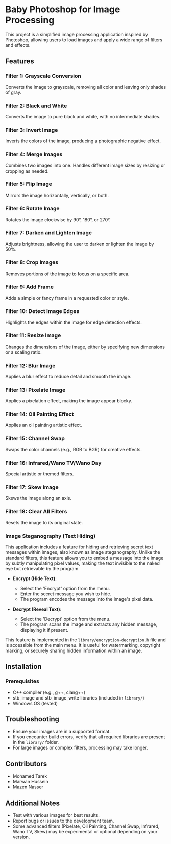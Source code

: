 # Baby Photoshop for Image Processing

This project is a simplified image processing application inspired by Photoshop, allowing users to load images and apply a wide range of filters and effects.

## Features

### Filter 1: Grayscale Conversion
Converts the image to grayscale, removing all color and leaving only shades of gray.

### Filter 2: Black and White
Converts the image to pure black and white, with no intermediate shades.

### Filter 3: Invert Image
Inverts the colors of the image, producing a photographic negative effect.

### Filter 4: Merge Images
Combines two images into one. Handles different image sizes by resizing or cropping as needed.

### Filter 5: Flip Image
Mirrors the image horizontally, vertically, or both.

### Filter 6: Rotate Image
Rotates the image clockwise by 90°, 180°, or 270°.

### Filter 7: Darken and Lighten Image
Adjusts brightness, allowing the user to darken or lighten the image by 50%.

### Filter 8: Crop Images
Removes portions of the image to focus on a specific area.

### Filter 9: Add Frame
Adds a simple or fancy frame in a requested color or style.

### Filter 10: Detect Image Edges
Highlights the edges within the image for edge detection effects.

### Filter 11: Resize Image
Changes the dimensions of the image, either by specifying new dimensions or a scaling ratio.

### Filter 12: Blur Image
Applies a blur effect to reduce detail and smooth the image.

### Filter 13: Pixelate Image
Applies a pixelation effect, making the image appear blocky.

### Filter 14: Oil Painting Effect
Applies an oil painting artistic effect.

### Filter 15: Channel Swap
Swaps the color channels (e.g., RGB to BGR) for creative effects.

### Filter 16: Infrared/Wano TV/Wano Day
Special artistic or themed filters.

### Filter 17: Skew Image
Skews the image along an axis.

### Filter 18: Clear All Filters
Resets the image to its original state.

### Image Steganography (Text Hiding)

This application includes a feature for hiding and retrieving secret text messages within images, also known as image steganography. Unlike the standard filters, this feature allows you to embed a message into the image by subtly manipulating pixel values, making the text invisible to the naked eye but retrievable by the program.

- **Encrypt (Hide Text):**
  - Select the 'Encrypt' option from the menu.
  - Enter the secret message you wish to hide.
  - The program encodes the message into the image's pixel data.

- **Decrypt (Reveal Text):**
  - Select the 'Decrypt' option from the menu.
  - The program scans the image and extracts any hidden message, displaying it if present.

This feature is implemented in the `library/encryption-decryption.h` file and is accessible from the main menu. It is useful for watermarking, copyright marking, or securely sharing hidden information within an image.

## Installation

### Prerequisites
- C++ compiler (e.g., g++, clang++)
- stb_image and stb_image_write libraries (included in `library/`)
- Windows OS (tested)

## Troubleshooting
- Ensure your images are in a supported format.
- If you encounter build errors, verify that all required libraries are present in the `library/` folder.
- For large images or complex filters, processing may take longer.

## Contributors
- Mohamed Tarek
- Marwan Hussein
- Mazen Nasser

## Additional Notes
- Test with various images for best results.
- Report bugs or issues to the development team.
- Some advanced filters (Pixelate, Oil Painting, Channel Swap, Infrared, Wano TV, Skew) may be experimental or optional depending on your version.
